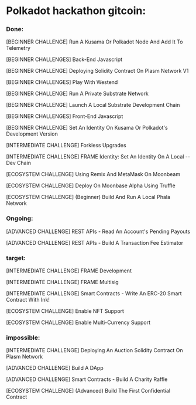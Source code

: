 # Polkadot hackathon gitcoin:

### Done:

[BEGINNER CHALLENGE] Run A Kusama Or Polkadot Node And Add It To Telemetry

[BEGINNER CHALLENGES] Back-End Javascript

[BEGINNER CHALLENGE] Deploying Solidity Contract On Plasm Network V1

[BEGINNER CHALLENGES] Play With Westend

[BEGINNER CHALLENGE] Run A Private Substrate Network

[BEGINNER CHALLENGE] Launch A Local Substrate Development Chain

[BEGINNER CHALLENGES] Front-End Javascript

[BEGINNER CHALLENGE] Set An Identity On Kusama Or Polkadot's Development Version

[INTERMEDIATE CHALLENGE] Forkless Upgrades

[INTERMEDIATE CHALLENGE] FRAME Identity: Set An Identity On A Local --Dev Chain

[ECOSYSTEM CHALLENGE] Using Remix And MetaMask On Moonbeam

[ECOSYSTEM CHALLENGE] Deploy On Moonbase Alpha Using Truffle

[ECOSYSTEM CHALLENGE] (Beginner) Build And Run A Local Phala Network

### Ongoing:

[ADVANCED CHALLENGE] REST APIs - Read An Account's Pending Payouts

[ADVANCED CHALLENGE] REST APIs - Build A Transaction Fee Estimator

### target:
[INTERMEDIATE CHALLENGE] FRAME Development

[INTERMEDIATE CHALLENGE] FRAME Multisig

[INTERMEDIATE CHALLENGE] Smart Contracts - Write An ERC-20 Smart Contract With Ink!

[ECOSYSTEM CHALLENGE] Enable NFT Support

[ECOSYSTEM CHALLENGE] Enable Multi-Currency Support

### impossible:

[INTERMEDIATE CHALLENGE] Deploying An Auction Solidity Contract On Plasm Network

[ADVANCED CHALLENGE] Build A DApp

[ADVANCED CHALLENGE] Smart Contracts - Build A Charity Raffle

[ECOSYSTEM CHALLENGE] (Advanced) Build The First Confidential Contract
